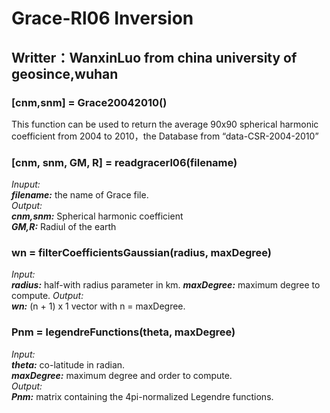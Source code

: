 # Grace-Rl06 Inversion
## Writter：WanxinLuo from china university of geosince,wuhan
### **[cnm,snm] = Grace20042010()**  
This function can be used to return the average 90x90 spherical harmonic coefficient from 2004 to 2010，the Database from “data-CSR-2004-2010”  
### **[cnm, snm, GM, R] = readgracerl06(filename)**  
*Inuput:*  
***filename:*** the name of Grace file.   
*Output:*  
***cnm,snm:*** Spherical harmonic coefficient  
***GM,R:*** Radiul of the earth  
### **wn = filterCoefficientsGaussian(radius, maxDegree)**  
*Input:*  
***radius:*** half-with radius parameter in km.
***maxDegree:*** maximum degree to compute.
*Output:*  
***wn:*** (n + 1) x 1 vector with n = maxDegree.
### **Pnm = legendreFunctions(theta, maxDegree)**  
*Input:*  
***theta:*** co-latitude in radian.  
***maxDegree:*** maximum degree and order to compute.  
*Output:*  
***Pnm:*** matrix containing the 4pi-normalized Legendre functions.
